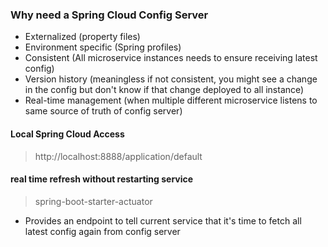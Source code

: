 ### Why need a Spring Cloud Config Server
- Externalized (property files)
- Environment specific (Spring profiles)
- Consistent (All microservice instances needs to ensure receiving latest config)
- Version history (meaningless if not consistent, you might see a change in the config but don't know if that change deployed to all instance)
- Real-time management (when multiple different microservice listens to same source of truth of config server)

#### Local Spring Cloud Access
> http://localhost:8888/application/default

#### real time refresh without restarting service
> spring-boot-starter-actuator
- Provides an endpoint to tell current service that it's time to fetch all latest config again from config server
<!--stackedit_data:
eyJoaXN0b3J5IjpbLTE5MDYyMjQ2NzQsLTE3MTQzNzg5MTgsLT
IwNjE4Mjc1NzJdfQ==
-->